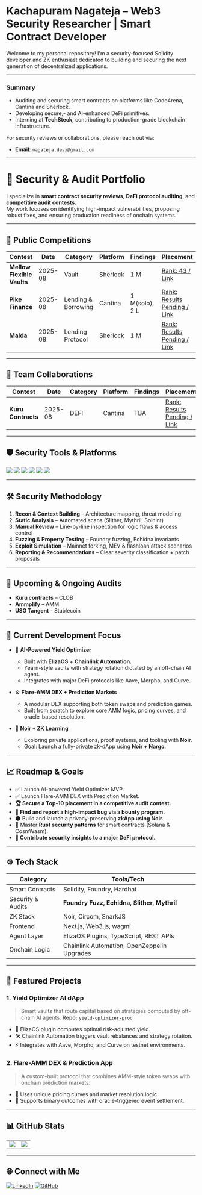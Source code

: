 # Kachapuram Nagateja – Web3 Security Researcher | Smart Contract Developer

Welcome to my personal repository! I'm a security-focused Solidity developer and ZK enthusiast dedicated to building and securing the next generation of decentralized applications.

---

### Summary

* Auditing and securing smart contracts on platforms like Code4rena, Cantina and Sherlock.
* Developing secure,- and AI-enhanced DeFi primitives.
* Interning at **TechSteck**, contributing to production-grade blockchain infrastructure.

For security reviews or collaborations, please reach out via:
* **Email:** `nagateja.devx@gmail.com`

---

# 🔐 Security & Audit Portfolio

I specialize in **smart contract security reviews**, **DeFi protocol auditing**, and **competitive audit contests**.  
My work focuses on identifying high-impact vulnerabilities, proposing robust fixes, and ensuring production readiness of onchain systems.  


---

## 📑 Public Competitions


| Contest             | Date    | Category | Platform | Findings | Placement       |
| ------------------- | ------- | -------- | -------- | -------- | --------------- |
| **Mellow Flexible Vaults** | 2025-08 | Vault | Sherlock | 1 M   | [Rank: 43 / Link](https://audits.sherlock.xyz/contests/964?filter=results) |
| **Pike Finance** | 2025-08 | Lending & Borrowing | Cantina | 1 M(solo), 2 L   | [Rank: Results Pending / Link]() |
| **Malda** | 2025-08 | Lending Protocol | Sherlock | 1 M   | [Rank: Results Pending / Link]() |

---


## 🤝 Team Collaborations

| Contest             | Date    | Category | Platform | Findings | Placement       |
| ------------------- | ------- | -------- | -------- | -------- | --------------- |
| **Kuru Contracts** | 2025-08 | DEFI | Cantina | TBA   | [Rank: Results Pending / Link]() |

---

## 🛡️ Security Tools & Platforms

<p align="left">
  <img src="https://img.shields.io/badge/Code4rena-212121?style=for-the-badge&logo=code4rena&logoColor=white" />
  <img src="https://img.shields.io/badge/Sherlock-2C3E50?style=for-the-badge&logo=sherlock&logoColor=white" />
  <img src="https://img.shields.io/badge/Cantina-34495E?style=for-the-badge&logo=cantina&logoColor=white" />
  <img src="https://img.shields.io/badge/Foundry-000000?style=for-the-badge&logo=foundry&logoColor=white" />
  <img src="https://img.shields.io/badge/Slither-4E342E?style=for-the-badge&logo=slither&logoColor=white" />
  <img src="https://img.shields.io/badge/Echidna-6A1B9A?style=for-the-badge&logo=echidna&logoColor=white" />
</p>  

---

## 🛠️ Security Methodology

1. **Recon & Context Building** – Architecture mapping, threat modeling
2. **Static Analysis** – Automated scans (Slither, Mythril, Solhint)
3. **Manual Review** – Line-by-line inspection for logic flaws & access control
4. **Fuzzing & Property Testing** – Foundry fuzzing, Echidna invariants
5. **Exploit Simulation** – Mainnet forking, MEV & flashloan attack scenarios
6. **Reporting & Recommendations** – Clear severity classification + patch proposals

---

## 📌 Upcoming & Ongoing Audits

* **Kuru contracts** – CLOB
* **Ammplify** – AMM
* **USG Tangent** - Stablecoin

---



## 💼 Current Development Focus

* 🧠 **AI-Powered Yield Optimizer**
    * Built with **ElizaOS** + **Chainlink Automation**.
    * Yearn-style vaults with strategy rotation dictated by an off-chain AI agent.
    * Integrates with major DeFi protocols like Aave, Morpho, and Curve.

* ⚙️ **Flare-AMM DEX + Prediction Markets**
    * A modular DEX supporting both token swaps and prediction games.
    * Built from scratch to explore core AMM logic, pricing curves, and oracle-based resolution.

* 🌌 **Noir + ZK Learning**
    * Exploring private applications, proof systems, and tooling with **Noir**.
    * Goal: Launch a fully-private zk-dApp using **Noir + Nargo**.

---

## 📈 Roadmap & Goals

* ✅ Launch AI-powered Yield Optimizer MVP.
* ✅ Launch Flare-AMM DEX with Prediction Market.
* **🏆 Secure a Top-10 placement in a competitive audit contest.**
* **🐞 Find and report a high-impact bug via a bounty program.**
* 🌑 Build and launch a privacy-preserving **zkApp using Noir**.
* 🦀 Master **Rust security patterns** for smart contracts (Solana & CosmWasm).
* **🤝 Contribute security insights to a major DeFi protocol.**

---

## ⚙️ Tech Stack

| Category         | Tools/Tech                                      |
| ---------------- | ----------------------------------------------- |
| Smart Contracts  | Solidity, Foundry, Hardhat                      |
| Security & Audits| **Foundry Fuzz, Echidna, Slither, Mythril** |
| ZK Stack         | Noir, Circom, SnarkJS                           |
| Frontend         | Next.js, Web3.js, wagmi                         |
| Agent Layer      | ElizaOS Plugins, TypeScript, REST APIs          |
| Onchain Logic    | Chainlink Automation, OpenZeppelin Upgrades     |


---

## 📁 Featured Projects

### 1. **Yield Optimizer AI dApp**
> Smart vaults that route capital based on strategies computed by off-chain AI agents.
> **Repo:** [`yield-optimizer-prod`](https://github.com/nagatejakachapuram/yield-optimizer-prod)
* 🧠 ElizaOS plugin computes optimal risk-adjusted yield.
* 🛠️ Chainlink Automation triggers vault rebalances and strategy rotation.
* ⚡ Integrates with Aave, Morpho, and Curve on testnet environments.

### 2. **Flare-AMM DEX & Prediction App**
> A custom-built protocol that combines AMM-style token swaps with onchain prediction markets.
* 🧬 Uses unique pricing curves and market resolution logic.
* 🎲 Supports binary outcomes with oracle-triggered event settlement.

---

## 📊 GitHub Stats

<table>
  <tr>
    <td>
      <img src="https://github-readme-stats.vercel.app/api?username=nagatejakachapuram&theme=dark&hide_border=true&include_all_commits=true&count_private=true" />
    </td>
    <td>
      <img src="https://github-readme-stats.vercel.app/api/top-langs/?username=nagatejakachapuram&theme=dark&hide_border=true&layout=compact&hide=jupyter%20notebook" />
    </td>
  </tr>
</table>

---

## 🌐 Connect with Me

[![LinkedIn](https://img.shields.io/badge/LinkedIn-%230077B5.svg?logo=linkedin&logoColor=white)](https://linkedin.com/in/nagatejakachapuram)
[![GitHub](https://img.shields.io/badge/GitHub-%23121011.svg?logo=github&logoColor=white)](https://github.com/nagatejakachapuram)
